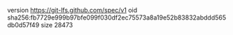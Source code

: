 version https://git-lfs.github.com/spec/v1
oid sha256:fb7729e999b97bfe099f030df2ec75573a8a19e52b83832abddd565db0d57f49
size 28473
